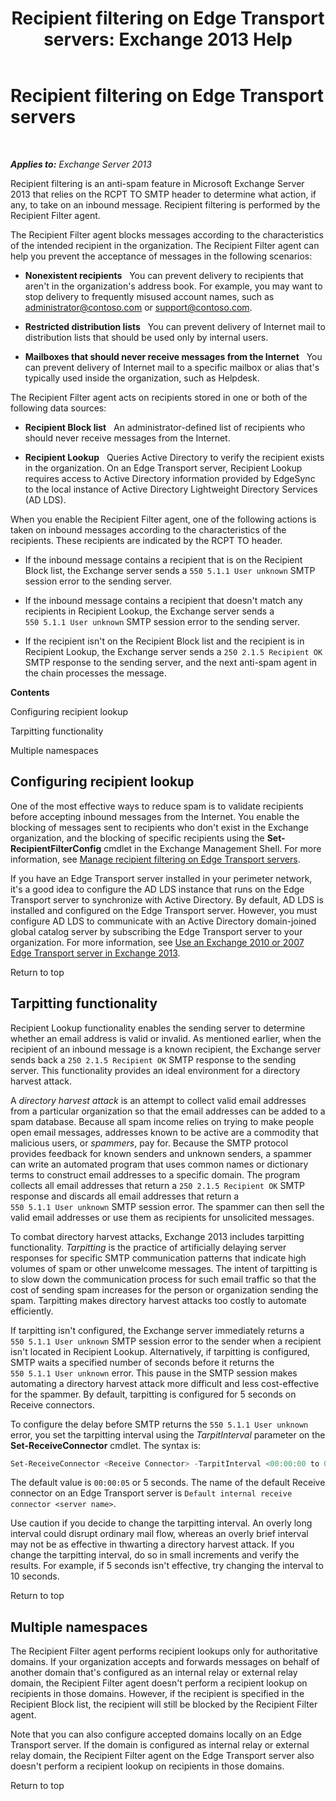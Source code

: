 ﻿---
title: 'Recipient filtering on Edge Transport servers: Exchange 2013 Help'
TOCTitle: Recipient filtering on Edge Transport servers
ms:assetid: 994eefd9-3903-41e6-a882-1e333d6d2d18
ms:mtpsurl: https://technet.microsoft.com/en-us/library/Bb123891(v=EXCHG.150)
ms:contentKeyID: 49248685
ms.date: 06/02/2016
mtps_version: v=EXCHG.150
---

# Recipient filtering on Edge Transport servers

 

_**Applies to:** Exchange Server 2013_


Recipient filtering is an anti-spam feature in Microsoft Exchange Server 2013 that relies on the RCPT TO SMTP header to determine what action, if any, to take on an inbound message. Recipient filtering is performed by the Recipient Filter agent.

The Recipient Filter agent blocks messages according to the characteristics of the intended recipient in the organization. The Recipient Filter agent can help you prevent the acceptance of messages in the following scenarios:

  - **Nonexistent recipients**   You can prevent delivery to recipients that aren't in the organization's address book. For example, you may want to stop delivery to frequently misused account names, such as administrator@contoso.com or support@contoso.com.

  - **Restricted distribution lists**   You can prevent delivery of Internet mail to distribution lists that should be used only by internal users.

  - **Mailboxes that should never receive messages from the Internet**   You can prevent delivery of Internet mail to a specific mailbox or alias that's typically used inside the organization, such as Helpdesk.

The Recipient Filter agent acts on recipients stored in one or both of the following data sources:

  - **Recipient Block list**   An administrator-defined list of recipients who should never receive messages from the Internet.

  - **Recipient Lookup**   Queries Active Directory to verify the recipient exists in the organization. On an Edge Transport server, Recipient Lookup requires access to Active Directory information provided by EdgeSync to the local instance of Active Directory Lightweight Directory Services (AD LDS).

When you enable the Recipient Filter agent, one of the following actions is taken on inbound messages according to the characteristics of the recipients. These recipients are indicated by the RCPT TO header.

  - If the inbound message contains a recipient that is on the Recipient Block list, the Exchange server sends a `550 5.1.1 User unknown` SMTP session error to the sending server.

  - If the inbound message contains a recipient that doesn't match any recipients in Recipient Lookup, the Exchange server sends a `550 5.1.1 User unknown` SMTP session error to the sending server.

  - If the recipient isn't on the Recipient Block list and the recipient is in Recipient Lookup, the Exchange server sends a `250 2.1.5 Recipient OK` SMTP response to the sending server, and the next anti-spam agent in the chain processes the message.

**Contents**

Configuring recipient lookup

Tarpitting functionality

Multiple namespaces

## Configuring recipient lookup

One of the most effective ways to reduce spam is to validate recipients before accepting inbound messages from the Internet. You enable the blocking of messages sent to recipients who don't exist in the Exchange organization, and the blocking of specific recipients using the **Set-RecipientFilterConfig** cmdlet in the Exchange Management Shell. For more information, see [Manage recipient filtering on Edge Transport servers](manage-recipient-filtering-on-edge-transport-servers-exchange-2013-help.md).

If you have an Edge Transport server installed in your perimeter network, it's a good idea to configure the AD LDS instance that runs on the Edge Transport server to synchronize with Active Directory. By default, AD LDS is installed and configured on the Edge Transport server. However, you must configure AD LDS to communicate with an Active Directory domain-joined global catalog server by subscribing the Edge Transport server to your organization. For more information, see [Use an Exchange 2010 or 2007 Edge Transport server in Exchange 2013](use-an-exchange-2010-or-2007-edge-transport-server-in-exchange-2013-exchange-2013-help.md).

Return to top

## Tarpitting functionality

Recipient Lookup functionality enables the sending server to determine whether an email address is valid or invalid. As mentioned earlier, when the recipient of an inbound message is a known recipient, the Exchange server sends back a `250 2.1.5 Recipient OK` SMTP response to the sending server. This functionality provides an ideal environment for a directory harvest attack.

A *directory harvest attack* is an attempt to collect valid email addresses from a particular organization so that the email addresses can be added to a spam database. Because all spam income relies on trying to make people open email messages, addresses known to be active are a commodity that malicious users, or *spammers*, pay for. Because the SMTP protocol provides feedback for known senders and unknown senders, a spammer can write an automated program that uses common names or dictionary terms to construct email addresses to a specific domain. The program collects all email addresses that return a `250 2.1.5 Recipient OK` SMTP response and discards all email addresses that return a `550 5.1.1 User unknown` SMTP session error. The spammer can then sell the valid email addresses or use them as recipients for unsolicited messages.

To combat directory harvest attacks, Exchange 2013 includes tarpitting functionality. *Tarpitting* is the practice of artificially delaying server responses for specific SMTP communication patterns that indicate high volumes of spam or other unwelcome messages. The intent of tarpitting is to slow down the communication process for such email traffic so that the cost of sending spam increases for the person or organization sending the spam. Tarpitting makes directory harvest attacks too costly to automate efficiently.

If tarpitting isn't configured, the Exchange server immediately returns a `550 5.1.1 User unknown` SMTP session error to the sender when a recipient isn't located in Recipient Lookup. Alternatively, if tarpitting is configured, SMTP waits a specified number of seconds before it returns the `550 5.1.1 User unknown` error. This pause in the SMTP session makes automating a directory harvest attack more difficult and less cost-effective for the spammer. By default, tarpitting is configured for 5 seconds on Receive connectors.

To configure the delay before SMTP returns the `550 5.1.1 User unknown` error, you set the tarpitting interval using the *TarpitInterval* parameter on the **Set-ReceiveConnector** cmdlet. The syntax is:

```powershell
Set-ReceiveConnector <Receive Connector> -TarpitInterval <00:00:00 to 00:10:00>
```

The default value is `00:00:05` or 5 seconds. The name of the default Receive connector on an Edge Transport server is `Default internal receive connector <server name>`.

Use caution if you decide to change the tarpitting interval. An overly long interval could disrupt ordinary mail flow, whereas an overly brief interval may not be as effective in thwarting a directory harvest attack. If you change the tarpitting interval, do so in small increments and verify the results. For example, if 5 seconds isn't effective, try changing the interval to 10 seconds.

Return to top

## Multiple namespaces

The Recipient Filter agent performs recipient lookups only for authoritative domains. If your organization accepts and forwards messages on behalf of another domain that's configured as an internal relay or external relay domain, the Recipient Filter agent doesn't perform a recipient lookup on recipients in those domains. However, if the recipient is specified in the Recipient Block list, the recipient will still be blocked by the Recipient Filter agent.

Note that you can also configure accepted domains locally on an Edge Transport server. If the domain is configured as internal relay or external relay domain, the Recipient Filter agent on the Edge Transport server also doesn't perform a recipient lookup on recipients in those domains.

Return to top

